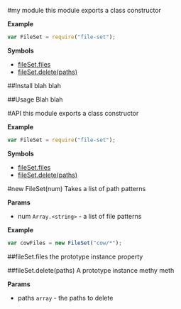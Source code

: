 #my module
this module exports a class constructor

**Example**  
```js
var FileSet = require("file-set");
```

**Symbols**

* [fileSet.files](#module_FileSet#files)
* [fileSet.delete(paths)](#module_FileSet#delete)



##Install
blah blah 

##Usage 
Blah blah 

#API
this module exports a class constructor

**Example**  
```js
var FileSet = require("file-set");
```

**Symbols**

* [fileSet.files](#module_FileSet#files)
* [fileSet.delete(paths)](#module_FileSet#delete)


<a name="module_FileSet"></a>
#new FileSet(num)
Takes a list of path patterns

**Params**

- num `Array.<string>` - a list of file patterns

**Example**  
```js
var cowFiles = new FileSet("cow/*");
```

<a name="module_FileSet#files"></a>
##fileSet.files
the prototype instance property

<a name="module_FileSet#delete"></a>
##fileSet.delete(paths)
A prototype instance methy meth

**Params**

- paths `array` - the paths to delete


